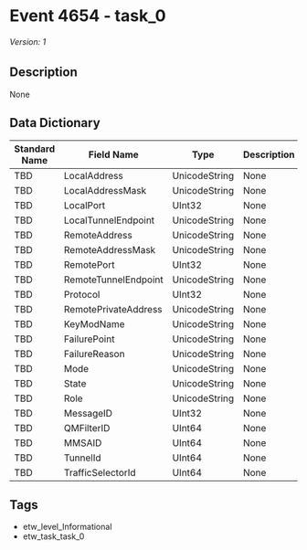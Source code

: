# Event 4654 - task_0
###### Version: 1

## Description
None

## Data Dictionary
|Standard Name|Field Name|Type|Description|Sample Value|
|---|---|---|---|---|
|TBD|LocalAddress|UnicodeString|None|`None`|
|TBD|LocalAddressMask|UnicodeString|None|`None`|
|TBD|LocalPort|UInt32|None|`None`|
|TBD|LocalTunnelEndpoint|UnicodeString|None|`None`|
|TBD|RemoteAddress|UnicodeString|None|`None`|
|TBD|RemoteAddressMask|UnicodeString|None|`None`|
|TBD|RemotePort|UInt32|None|`None`|
|TBD|RemoteTunnelEndpoint|UnicodeString|None|`None`|
|TBD|Protocol|UInt32|None|`None`|
|TBD|RemotePrivateAddress|UnicodeString|None|`None`|
|TBD|KeyModName|UnicodeString|None|`None`|
|TBD|FailurePoint|UnicodeString|None|`None`|
|TBD|FailureReason|UnicodeString|None|`None`|
|TBD|Mode|UnicodeString|None|`None`|
|TBD|State|UnicodeString|None|`None`|
|TBD|Role|UnicodeString|None|`None`|
|TBD|MessageID|UInt32|None|`None`|
|TBD|QMFilterID|UInt64|None|`None`|
|TBD|MMSAID|UInt64|None|`None`|
|TBD|TunnelId|UInt64|None|`None`|
|TBD|TrafficSelectorId|UInt64|None|`None`|

## Tags
* etw_level_Informational
* etw_task_task_0
